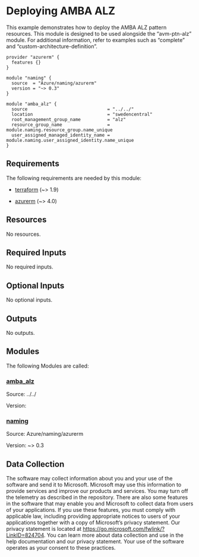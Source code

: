 <!-- BEGIN_TF_DOCS -->
# Deploying AMBA ALZ

This example demonstrates how to deploy the AMBA ALZ pattern resources. This module is designed to be used alongside the “avm-ptn-alz” module. For additional information, refer to examples such as “complete” and “custom-architecture-definition”.

```hcl
provider "azurerm" {
  features {}
}

module "naming" {
  source  = "Azure/naming/azurerm"
  version = "~> 0.3"
}

module "amba_alz" {
  source                              = "../../"
  location                            = "swedencentral"
  root_management_group_name          = "alz"
  resource_group_name                 = module.naming.resource_group.name_unique
  user_assigned_managed_identity_name = module.naming.user_assigned_identity.name_unique
}
```

<!-- markdownlint-disable MD033 -->
## Requirements

The following requirements are needed by this module:

- <a name="requirement_terraform"></a> [terraform](#requirement\_terraform) (~> 1.9)

- <a name="requirement_azurerm"></a> [azurerm](#requirement\_azurerm) (~> 4.0)

## Resources

No resources.

<!-- markdownlint-disable MD013 -->
## Required Inputs

No required inputs.

## Optional Inputs

No optional inputs.

## Outputs

No outputs.

## Modules

The following Modules are called:

### <a name="module_amba_alz"></a> [amba\_alz](#module\_amba\_alz)

Source: ../../

Version:

### <a name="module_naming"></a> [naming](#module\_naming)

Source: Azure/naming/azurerm

Version: ~> 0.3

<!-- markdownlint-disable-next-line MD041 -->
## Data Collection

The software may collect information about you and your use of the software and send it to Microsoft. Microsoft may use this information to provide services and improve our products and services. You may turn off the telemetry as described in the repository. There are also some features in the software that may enable you and Microsoft to collect data from users of your applications. If you use these features, you must comply with applicable law, including providing appropriate notices to users of your applications together with a copy of Microsoft’s privacy statement. Our privacy statement is located at <https://go.microsoft.com/fwlink/?LinkID=824704>. You can learn more about data collection and use in the help documentation and our privacy statement. Your use of the software operates as your consent to these practices.
<!-- END_TF_DOCS -->